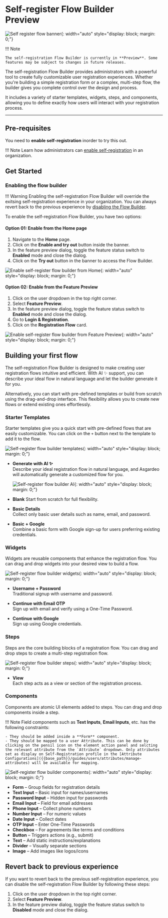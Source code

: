 <h1>Self-register Flow Builder <div class="md-chip md-chip--preview"><span class="md-chip__label">Preview</span></div></h1>

![Self register flow banner]({{base_path}}/assets/img/guides/organization/self-registration/self-register-flow-banner.png){: width="auto" style="display: block; margin: 0;"}

!!! Note

    The self-registration Flow Builder is currently in **Preview**. Some features may be subject to changes in future releases.

The self-registration Flow Builder provides administrators with a powerful tool to create fully customizable user registration experiences. Whether you're building a simple registration form or a complex, multi-step flow, the builder gives you complete control over the design and process.

It includes a variety of starter templates, widgets, steps, and components, allowing you to define exactly how users will interact with your registration process.

---

## Pre-requisites

You need to **enable self-registration** inorder to try this out.

!!! Note
    Learn how administrators can [enable self-registration]({{base_path}}/guides/user-self-service/configure-self-service-portal/#enabledisable-the-my-account-portal) in an organization.

## Get Started

### Enabling the flow builder

!!! Warning
    Enabling the self-registration Flow Builder will override the exitsing self-registration experience in your organization. You can always revert back to the previous experience by [disabling the Flow Builder](#revert-back-to-previous-experience).

To enable the self-registration Flow Builder, you have two options:

#### Option 01: Enable from the Home page

1. Navigate to the **Home** page.
2. Click on the **Enable and try out** button inside the banner.
3. In the feature preview dialog, toggle the feature status switch to **Enabled** mode and close the dialog.
4. Click on the **Try out** button in the banner to access the Flow Builder.

![Enable self-register flow builder from Home]({{base_path}}/assets/img/guides/organization/self-registration/enable-self-registration-flow-builder-from-home.gif){: width="auto" style="display: block; margin: 0;"}

#### Option 02: Enable from the Feature Preview

1. Click on the user dropdown in the top right corner.
2. Select **Feature Preview**.
3. In the feature preview dialog, toggle the feature status switch to **Enabled** mode and close the dialog.
4. Go to **Login & Registration**.
5. Click on the **Registration Flow** card.

![Enable self-register flow builder from Feature Preview]({{base_path}}/assets/img/guides/organization/self-registration/enable-self-registration-flow-builder-from-feature-preview.gif){: width="auto" style="display: block; margin: 0;"}

## Building your first flow

The self-registration Flow Builder is designed to make creating user registration flows intuitive and efficient. With AI ✨ support, you can describe your ideal flow in natural language and let the builder generate it for you.

Alternatively, you can start with pre-defined templates or build from scratch using the drag-and-drop interface. This flexibility allows you to create new flows or extend existing ones effortlessly.

### Starter Templates

Starter templates give you a quick start with pre-defined flows that are easily customizable. You can click on the `+` button next to the template to add it to the flow.

![Self-register flow builder templates]({{base_path}}/assets/img/guides/organization/self-registration/self-registration-flow-builder-templates.gif){: width="auto" style="display: block; margin: 0;"}

- **Generate with AI ✨**  
  Describe your ideal registration flow in natural language, and Asgardeo will automatically generate a customized flow for you.
  
    ![Self-register flow builder AI]({{base_path}}/assets/img/guides/organization/self-registration/self-registration-flow-builder-generate-with-ai.png){: width="auto" style="display: block; margin: 0;"}

- **Blank**
  Start from scratch for full flexibility.

- **Basic Details**  
  Collect only basic user details such as name, email, and password.

- **Basic + Google**  
  Combine a basic form with Google sign-up for users preferring existing credentials.

### Widgets

Widgets are reusable components that enhance the registration flow. You can drag and drop widgets into your desired view to build a flow.

![Self-register flow builder widgets]({{base_path}}/assets/img/guides/organization/self-registration/self-registration-flow-builder-widgets.gif){: width="auto" style="display: block; margin: 0;"}

- **Username + Password**  
  Traditional signup with username and password.

- **Continue with Email OTP**  
  Sign up with email and verify using a One-Time Password.

- **Continue with Google**  
  Sign up using Google credentials.

### Steps

Steps are the core building blocks of a registration flow. You can drag and drop steps to create a multi-step registration flow.

![Self-register flow builder steps]({{base_path}}/assets/img/guides/organization/self-registration/self-registration-flow-builder-steps.gif){: width="auto" style="display: block; margin: 0;"}

- **View**  
  Each step acts as a view or section of the registration process.

### Components

Components are atomic UI elements added to steps. You can drag and drop components inside a step.

!!! Note
    Field components such as **Text Inputs**, **Email Inputs**, etc. has the following constraints:
    
    - They should be added inside a **Form** component.
    - They should be mapped to a user Attribute. This can be done by clicking on the pensil icon on the element action panel and selcting the relevant attribute from the `Attribute` dropdown. Only attributes set as display on Self-Registration profile in the [Attribute Configurations]({{base_path}}/guides/users/attributes/manage-attributes) will be available for mapping.

![Self-register flow builder components]({{base_path}}/assets/img/guides/organization/self-registration/self-registration-flow-builder-components.gif){: width="auto" style="display: block; margin: 0;"}

- **Form** – Group fields for registration details  
- **Text Input** – Basic input for names/usernames  
- **Password Input** – Hidden input for passwords  
- **Email Input** – Field for email addresses  
- **Phone Input** – Collect phone numbers  
- **Number Input** – For numeric values  
- **Date Input** – Collect dates  
- **OTP Input** – Enter One-Time Passwords  
- **Checkbox** – For agreements like terms and conditions  
- **Button** – Triggers actions (e.g., submit)  
- **Text** – Add static instructions/explanations  
- **Divider** – Visually separate sections  
- **Image** – Add images like logos/icons

## Revert back to previous experience

If you want to revert back to the previous self-registration experience, you can disable the self-registration Flow Builder by following these steps:

1. Click on the user dropdown in the top right corner.
2. Select **Feature Preview**.
3. In the feature preview dialog, toggle the feature status switch to **Disabled** mode and close the dialog.
